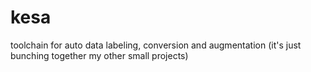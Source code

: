 # kesa
toolchain for auto data labeling, conversion and augmentation (it's just bunching together my other small projects)

